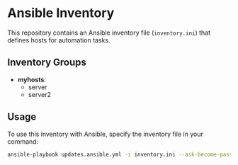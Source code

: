 # Ansible Inventory

This repository contains an Ansible inventory file (`inventory.ini`) that defines hosts for automation tasks.

## Inventory Groups

- **myhosts**:  
  - server  
  - server2

## Usage

To use this inventory with Ansible, specify the inventory file in your command:

```bash
ansible-playbook updates.ansible.yml -i inventory.ini --ask-become-pass